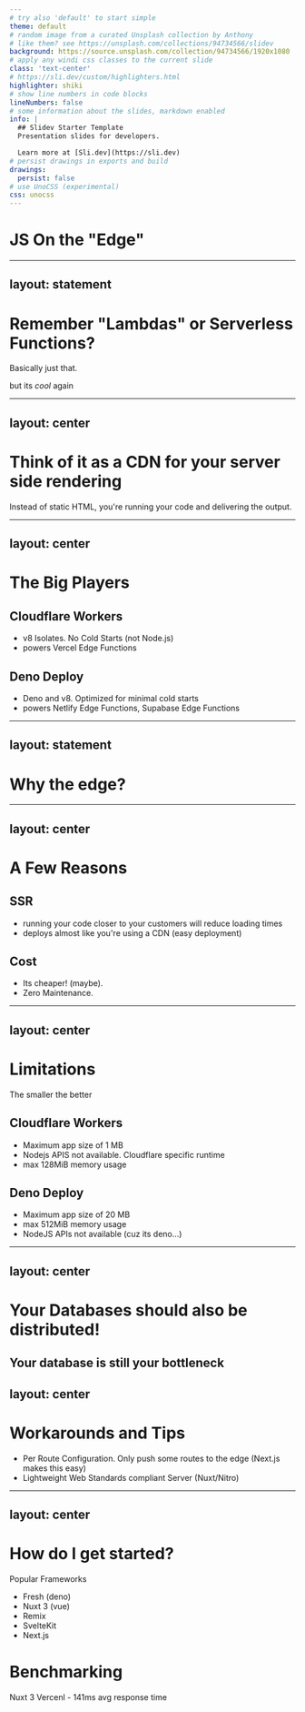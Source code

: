 ```yaml
---
# try also 'default' to start simple
theme: default
# random image from a curated Unsplash collection by Anthony
# like them? see https://unsplash.com/collections/94734566/slidev
background: https://source.unsplash.com/collection/94734566/1920x1080
# apply any windi css classes to the current slide
class: 'text-center'
# https://sli.dev/custom/highlighters.html
highlighter: shiki
# show line numbers in code blocks
lineNumbers: false
# some information about the slides, markdown enabled
info: |
  ## Slidev Starter Template
  Presentation slides for developers.

  Learn more at [Sli.dev](https://sli.dev)
# persist drawings in exports and build
drawings:
  persist: false
# use UnoCSS (experimental)
css: unocss
---
```


# JS On the "Edge"

<!--
The last comment block of each slide will be treated as slide notes. It will be visible and editable in Presenter Mode along with the slide. [Read more in the docs](https://sli.dev/guide/syntax.html#notes)
-->

---
layout: statement
---
# Remember "Lambdas" or Serverless Functions?
Basically just that.

but its *cool* again
<!-- you're running code on someone else's computer, but they're gonna bill you on how long your code takes to run.
But they're just down the street from your customers! -->

---
layout: center
---
# Think of it as a CDN for your server side rendering
Instead of static HTML, you're running your code and delivering the output.

---
layout: center
---
# The Big Players
## Cloudflare Workers
- v8 Isolates. No Cold Starts (not Node.js)
- powers Vercel Edge Functions
## Deno Deploy
- Deno and v8. Optimized for minimal cold starts
- powers Netlify Edge Functions, Supabase Edge Functions

---
layout: statement
---
# Why the edge?

---
layout: center
---

# A Few Reasons
## SSR
- running your code closer to your customers will reduce loading times
- deploys almost like you're using a CDN (easy deployment)
## Cost
- Its cheaper! (maybe).
- Zero Maintenance.

<!-- If your app works fine on a few ec2 instances then it may not be cheaper. But if you have customers
all over the world, then this might be good. There's even SQLite on the edge with Fly.io and lightstream, which  is
basically a sqlite database replicated across various S3 buckets -->

---
layout: center
---
# Limitations
The smaller the better
## Cloudflare Workers
- Maximum app size of 1 MB
- Nodejs APIS not available. Cloudflare specific runtime
- max 128MiB memory usage
## Deno Deploy
- Maximum app size of 20 MB
- max 512MiB memory usage
- NodeJS APIs not available (cuz its deno...)

---
layout: center
---
# Your Databases should also be distributed!
Your database is still your bottleneck
---
layout: center
---

# Workarounds and Tips
- Per Route Configuration. Only push some routes to the edge (Next.js makes this easy)
- Lightweight Web Standards compliant Server (Nuxt/Nitro)

---
layout: center
---
# How do I get started?
Popular Frameworks
- Fresh (deno)
- Nuxt 3 (vue)
- Remix
- SvelteKit
- Next.js


# Benchmarking
Nuxt 3 Vercenl - 141ms avg response time